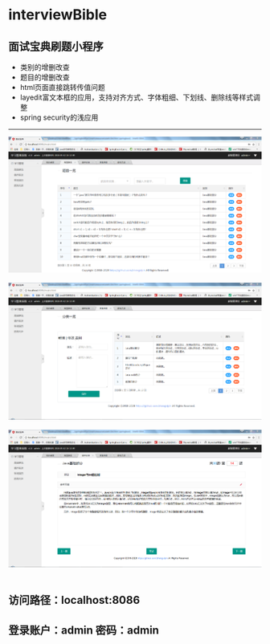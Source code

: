 # interviewBible
## 面试宝典刷题小程序
* 类别的增删改查
* 题目的增删改查
* html页面直接跳转传值问题
* layedit富文本框的应用，支持对齐方式、字体粗细、下划线、删除线等样式调整
* spring security的浅应用
---
![](https://github.com/zhengvipin/interviewBible/raw/master/springboot/src/main/resources/static/imgs/1.png)  
![](https://github.com/zhengvipin/interviewBible/raw/master/springboot/src/main/resources/static/imgs/2.png)  
![](https://github.com/zhengvipin/interviewBible/raw/master/springboot/src/main/resources/static/imgs/3.png)  
## 访问路径：localhost:8086
## 登录账户：admin 密码：admin
